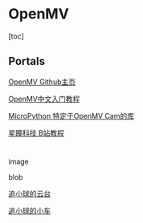 # OpenMV

[toc]

## Portals

[OpenMV Github主页](https://github.com/openmv/openmv)

[OpenMV中文入门教程](https://book.openmv.cc/)

[MicroPython 特定于OpenMV Cam的库](https://docs.singtown.com/micropython/zh/latest/openmvcam/library/index.html#openmv-cam)

[星瞳科技 B站教程](https://space.bilibili.com/22215525)

# 

image

blob

[追小球的云台](https://github.com/SingTown/OpenMV-Pan-Tilt/tree/master/pan-tilt/src)

[追小球的小车]()



